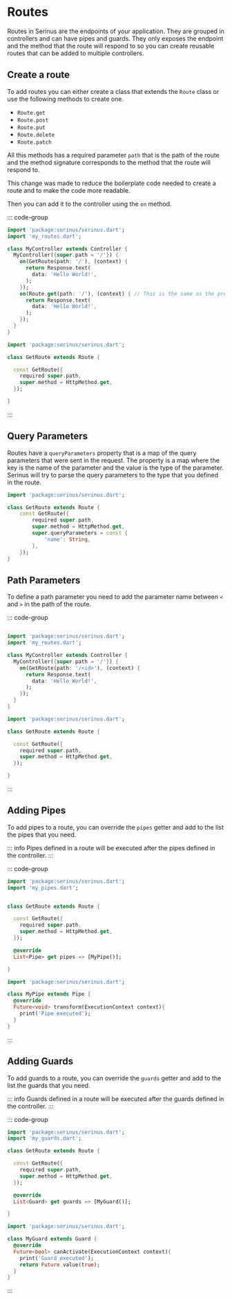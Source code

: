 # Routes

Routes in Serinus are the endpoints of your application. They are grouped in controllers and can have pipes and guards.
They only exposes the endpoint and the method that the route will respond to so you can create reusable routes that can be added to multiple controllers.

## Create a route

To add routes you can either create a class that extends the `Route` class or use the following methods to create one. 

- `Route.get`
- `Route.post`
- `Route.put`
- `Route.delete`
- `Route.patch`

All this methods has a required parameter `path` that is the path of the route and the method signature corresponds to the method that the route will respond to.

This change was made to reduce the boilerplate code needed to create a route and to make the code more readable.

Then you can add it to the controller using the `on` method.

::: code-group

```dart [my_controller.dart]
import 'package:serinus/serinus.dart';
import 'my_routes.dart';

class MyController extends Controller {
  MyController({super.path = '/'}) {
    on(GetRoute(path: '/'), (context) {
      return Response.text(
        data: 'Hello World!',
      );
    });
    on(Route.get(path: '/'), (context) { // This is the same as the previous route
      return Response.text(
        data: 'Hello World!',
      );
    });
  }
}
```

```dart [my_routes.dart]
import 'package:serinus/serinus.dart';

class GetRoute extends Route {

  const GetRoute({
    required super.path, 
    super.method = HttpMethod.get,
  });

}
```

:::

## Query Parameters

Routes have a `queryParameters` property that is a map of the query parameters that were sent in the request.
The property is a map where the key is the name of the parameter and the value is the type of the parameter.
Serinus will try to parse the query parameters to the type that you defined in the route.

```dart
import 'package:serinus/serinus.dart';

class GetRoute extends Route {
    const GetRoute({
        required super.path, 
        super.method = HttpMethod.get,
        super.queryParameters = const {
            'name': String,
        },
    });
}
```

## Path Parameters

To define a path parameter you need to add the parameter name between `<` and `>` in the path of the route.

::: code-group

```dart [my_controller.dart]

import 'package:serinus/serinus.dart';
import 'my_routes.dart';

class MyController extends Controller {
  MyController({super.path = '/'}) {
    on(GetRoute(path: '/<id>'), (context) {
      return Response.text(
        data: 'Hello World!',
      );
    });
  }
}
```

```dart [my_routes.dart]
import 'package:serinus/serinus.dart';

class GetRoute extends Route {

  const GetRoute({
    required super.path, 
    super.method = HttpMethod.get,
  });

}
```

:::

## Adding Pipes

To add pipes to a route, you can override the `pipes` getter and add to the list the pipes that you need.

::: info
Pipes defined in a route will be executed after the pipes defined in the controller.
:::

::: code-group

```dart [my_routes.dart]
import 'package:serinus/serinus.dart';
import 'my_pipes.dart';


class GetRoute extends Route {

  const GetRoute({
    required super.path, 
    super.method = HttpMethod.get,
  });

  @override
  List<Pipe> get pipes => [MyPipe()];

}
```

```dart [my_pipes.dart]
import 'package:serinus/serinus.dart';

class MyPipe extends Pipe {
  @override
  Future<void> transform(ExecutionContext context){
    print('Pipe executed');
  }
}
```

:::

## Adding Guards

To add guards to a route, you can override the `guards` getter and add to the list the guards that you need.

::: info
Guards defined in a route will be executed after the guards defined in the controller.
:::

::: code-group

```dart [my_routes.dart]
import 'package:serinus/serinus.dart';
import 'my_guards.dart';

class GetRoute extends Route {

  const GetRoute({
    required super.path, 
    super.method = HttpMethod.get,
  });

  @override
  List<Guard> get guards => [MyGuard()];

}
```

```dart [my_guards.dart]
import 'package:serinus/serinus.dart';

class MyGuard extends Guard {
  @override
  Future<bool> canActivate(ExecutionContext context){
    print('Guard executed');
    return Future.value(true);
  }
}
```

:::